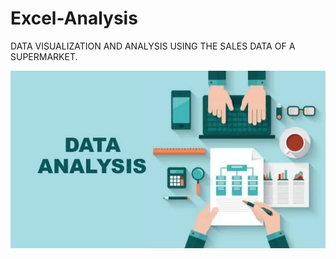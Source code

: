 # Excel-Analysis
DATA VISUALIZATION AND ANALYSIS USING THE SALES DATA OF A SUPERMARKET.

![](head.webp)

